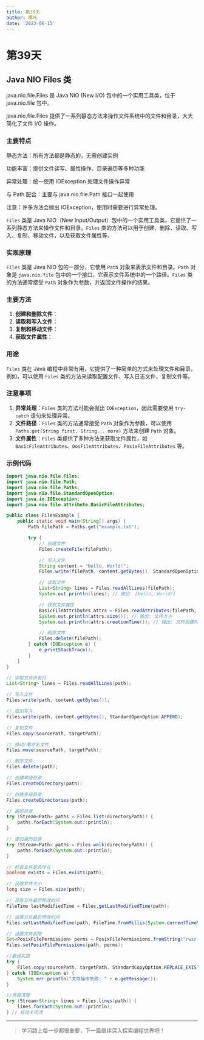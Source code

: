 ```yaml
---
title: 第39天
author: 哪吒
date: '2023-06-15'
---
```


# 第39天


## Java NIO Files 类

java.nio.file.Files 是 Java NIO (New I/O) 包中的一个实用工具类，位于 java.nio.file 包中。

java.nio.file.Files 提供了一系列静态方法来操作文件系统中的文件和目录，大大简化了文件 I/O 操作。

### 主要特点

静态方法：所有方法都是静态的，无需创建实例

功能丰富：提供文件读写、属性操作、目录遍历等多种功能

异常处理：统一使用 IOException 处理文件操作异常

与 Path 配合：主要与 java.nio.file.Path 接口一起使用

注意：许多方法会抛出 IOException，使用时需要进行异常处理。

`Files` 类是 Java NIO（New Input/Output）包中的一个实用工具类，它提供了一系列静态方法来操作文件和目录。`Files` 类的方法可以用于创建、删除、读取、写入、复制、移动文件，以及获取文件属性等。

### 实现原理

`Files` 类是 Java NIO 包的一部分，它使用 `Path` 对象来表示文件和目录。`Path` 对象是 `java.nio.file` 包中的一个接口，它表示文件系统中的一个路径。`Files` 类的方法通常接受 `Path` 对象作为参数，并返回文件操作的结果。

### 主要方法

1. **创建和删除文件**：
2. **读取和写入文件**：
3. **复制和移动文件**：
4. **获取文件属性**：

### 用途

`Files` 类在 Java 编程中非常有用，它提供了一种简单的方式来处理文件和目录。例如，可以使用 `Files` 类的方法来读取配置文件、写入日志文件、复制文件等。

### 注意事项

1. **异常处理**：`Files` 类的方法可能会抛出 `IOException`，因此需要使用 `try-catch` 语句来处理异常。
2. **文件路径**：`Files` 类的方法通常接受 `Path` 对象作为参数，可以使用 `Paths.get(String first, String... more)` 方法来创建 `Path` 对象。
3. **文件属性**：`Files` 类提供了多种方法来获取文件属性，如 `BasicFileAttributes`、`DosFileAttributes`、`PosixFileAttributes` 等。

### 示例代码

```java
import java.nio.file.Files;
import java.nio.file.Path;
import java.nio.file.Paths;
import java.nio.file.StandardOpenOption;
import java.io.IOException;
import java.nio.file.attribute.BasicFileAttributes;

public class FilesExample {
    public static void main(String[] args) {
        Path filePath = Paths.get("example.txt");

        try {
            // 创建文件
            Files.createFile(filePath);

            // 写入文件
            String content = "Hello, World!";
            Files.write(filePath, content.getBytes(), StandardOpenOption.APPEND);

            // 读取文件
            List<String> lines = Files.readAllLines(filePath);
            System.out.println(lines); // 输出: [Hello, World!]

            // 获取文件属性
            BasicFileAttributes attrs = Files.readAttributes(filePath, BasicFileAttributes.class);
            System.out.println(attrs.size()); // 输出: 文件大小
            System.out.println(attrs.creationTime()); // 输出: 文件创建时间

            // 删除文件
            Files.delete(filePath);
        } catch (IOException e) {
            e.printStackTrace();
        }
    }
}

```

```java
// 读取文件所有行
List<String> lines = Files.readAllLines(path);

// 写入文件
Files.write(path, content.getBytes());

// 追加写入
Files.write(path, content.getBytes(), StandardOpenOption.APPEND);

// 复制文件
Files.copy(sourcePath, targetPath);

// 移动/重命名文件
Files.move(sourcePath, targetPath);

// 删除文件
Files.delete(path);

// 创建单级目录
Files.createDirectory(path);

// 创建多级目录
Files.createDirectories(path);

// 遍历目录
try (Stream<Path> paths = Files.list(directoryPath)) {
    paths.forEach(System.out::println);
}

// 递归遍历目录
try (Stream<Path> paths = Files.walk(directoryPath)) {
    paths.forEach(System.out::println);
}

// 检查文件是否存在
boolean exists = Files.exists(path);

// 获取文件大小
long size = Files.size(path);

// 获取文件最后修改时间
FileTime lastModifiedTime = Files.getLastModifiedTime(path);

// 设置文件最后修改时间
Files.setLastModifiedTime(path, FileTime.fromMillis(System.currentTimeMillis()));

// 设置文件权限
Set<PosixFilePermission> perms = PosixFilePermissions.fromString("rwxr-x---");
Files.setPosixFilePermissions(path, perms);

//最佳实践
try {
    Files.copy(sourcePath, targetPath, StandardCopyOption.REPLACE_EXISTING);
} catch (IOException e) {
    System.err.println("文件操作失败: " + e.getMessage());
}

//资源清理
try (Stream<String> lines = Files.lines(path)) {
    lines.forEach(System.out::println);
} // 自动关闭流
```




---

> 学习路上每一步都很重要，下一篇继续深入探索编程世界吧！